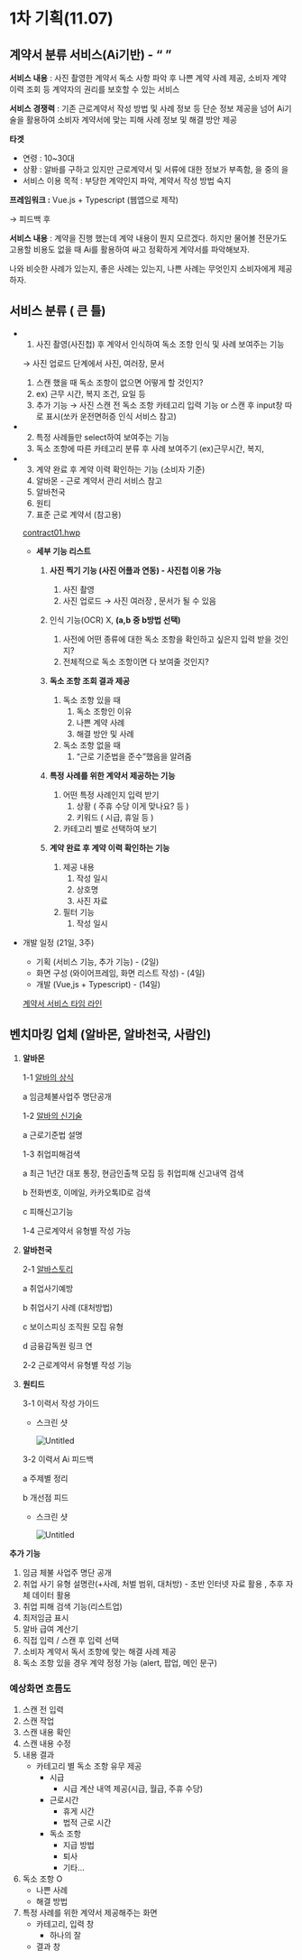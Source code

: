 # 1차 기획(11.07)

## 계약서 분류 서비스(Ai기반) - “   ”

**서비스 내용** : 사진 촬영한 계약서 독소 사항 파악 후 나쁜 계약 사례 제공, 소비자 계약 이력 조회 등  계약자의 권리를 보호할 수 있는 서비스

**서비스 경쟁력** : 기존 근로계약서 작성 방법 및 사례 정보 등 단순 정보 제공을 넘어 Ai기술을 활용하여 소비자 계약서에 맞는 피해 사례 정보 및 해결 방안 제공

**타겟** 

- 연령 : 10~30대
- 상황 : 알바를 구하고 있지만 근로계약서 및 서류에 대한 정보가 부족함, 을 중의 을
- 서비스 이용 목적 :  부당한 계약인지 파악, 계약서 작성 방법 숙지

**프레임워크 :** Vue.js + Typescript (웹앱으로 제작)

→ 피드백 후

**서비스 내용** : 계약을 진행 했는데 계약 내용이 뭔지 모르겠다. 하지만 물어볼 전문가도 고용할 비용도 없을 때 Ai를 활용하여 싸고 정확하게 계약서를 파악해보자.

나와 비슷한 사례가 있는지, 좋은 사례는 있는지, 나쁜 사례는 무엇인지 소비자에게 제공하자. 

## 서비스 분류 ( 큰 틀)

- 1. 사진 촬영(사진첩) 후 계약서 인식하여 독소 조항 인식 및 사례 보여주는 기능
    
    → 사진 업로드 단계에서 사진, 여러장, 문서
    
    1. 스캔 했을 때 독소 조항이 없으면 어떻게 할 것인지?
    2. ex) 근무 시간, 복지 조건, 요일 등 
    3. 추가 기능 → 사진 스캔 전 독소 조항 카테고리 입력 기능 or 스캔 후 input창 따로 표시(쏘카 운전면허증 인식 서비스 참고)
- 2. 특정 사례들만 select하여 보여주는 기능
    1. 독소 조항에 따른 카테고리 분류 후 사례 보여주기 (ex)근무시간, 복지, 
- 3. 계약 완료 후 계약 이력 확인하는 기능 (소비자 기준)
    1. 알바몬 - 근로 계약서 관리 서비스 참고
    2. 알바천국
    3. 원티
    4. 표준 근로 계약서 (참고용) 
    
    [contract01.hwp](%E1%84%86%E1%85%B5%E1%84%82%E1%85%B5%E1%84%91%E1%85%B3%E1%84%85%E1%85%A9%E1%84%8C%E1%85%A6%E1%86%A8%E1%84%90%E1%85%B3%205f558f65a0ec4d78839fb01568bb6c93/contract01.hwp)
    
    - **세부 기능 리스트**
        1. **사진 찍기 기능 (사진 어플과 연동) - 사진첩 이용 가능**
            1. 사진 촬영
            2. 사진 업로드 → 사진 여러장 , 문서가 될 수 있음
        2. 인식 기능(OCR)  X, **(a,b 중 b방법 선택)**
            1. 사전에 어떤 종류에 대한 독소 조항을 확인하고 싶은지 입력 받을 것인지?
            2. 전체적으로 독소 조항이면 다 보여줄 것인지?
        3. **독소 조항 조회 결과 제공** 
            1.  독소 조항 있을 때 
                1. 독소 조항인 이유
                2. 나쁜 계약 사례
                3. 해결 방안 및 사례   
            2. 독소 조항 없을 때
                1. “근로 기준법을 준수”했음을 알려줌
            
        4. **특정 사례를 위한 계약서 제공하는 기능**
            1. 어떤 특정 사례인지 입력 받기
                1. 상황 ( 주휴 수당 이게 맞나요? 등 )
                2. 키워드 ( 시급, 휴일 등 )
            2. 카테고리 별로 선택하여 보기
        5. **계약 완료 후 계약 이력 확인하는 기능**
            1. 제공 내용
                1. 작성 일시
                2. 상호명
                3. 사진 자료
            2. 필터 기능
                1. 작성 일시

- 개발 일정 (21일, 3주)
    - 기획 (서비스 기능, 추가 기능)  - (2일)
    - 화면 구성 (와이어프레임, 화면 리스트 작성) - (4일)
    - 개발 (Vue,js + Typescript) - (14일)
    
    [계약서 서비스 타임 라인](%E1%84%86%E1%85%B5%E1%84%82%E1%85%B5%E1%84%91%E1%85%B3%E1%84%85%E1%85%A9%E1%84%8C%E1%85%A6%E1%86%A8%E1%84%90%E1%85%B3%205f558f65a0ec4d78839fb01568bb6c93/%E1%84%80%E1%85%A8%E1%84%8B%E1%85%A3%E1%86%A8%E1%84%89%E1%85%A5%20%E1%84%89%E1%85%A5%E1%84%87%E1%85%B5%E1%84%89%E1%85%B3%20%E1%84%90%E1%85%A1%E1%84%8B%E1%85%B5%E1%86%B7%20%E1%84%85%E1%85%A1%E1%84%8B%E1%85%B5%E1%86%AB%20ab3d22bab585421a9d8b4afccbe9a9e4.csv)
    

## 벤치마킹 업체 (알바몬, 알바천국, 사람인)

1. **알바몬**
    
    1-1 [알바의 상식](https://www.albamon.com/alba-talk/interests/minimum-wage) 
    
    a 임금체불사업주 명단공개
    
    1-2 [알바의 신기술](https://www.albamon.com/alba-talk/technical/covid-measures)
    
    a 근로기준법 설명
    
    1-3 취업피해검색
    
    a 최근 1년간 대포 통장, 현금인출책 모집 등 취업피해 신고내역 검색
    
    b 전화번호, 이메일, 카카오톡ID로 검색
    
    c 피해신고기능
    
    1-4 근로계약서 유형별 작성 가능
    
2. **알바천국**
    
    2-1 [알바스토리](https://www.alba.co.kr/story/Main.asp)
    
    a 취업사기예방
    
    b 취업사기 사례 (대처방법)
    
    c 보이스피싱 조직원 모집 유형
    
    d 금융감독원 링크 연
    
    2-2 근로계약서 유형별 작성 기능
    
3. **원티드**
    
    3-1 이력서 작성 가이드
    
    - 스크린 샷
        
        ![Untitled](%E1%84%86%E1%85%B5%E1%84%82%E1%85%B5%E1%84%91%E1%85%B3%E1%84%85%E1%85%A9%E1%84%8C%E1%85%A6%E1%86%A8%E1%84%90%E1%85%B3%205f558f65a0ec4d78839fb01568bb6c93/Untitled.png)
        
    
    3-2 이력서 Ai 피드백
    
    a 주제별 정리
    
    b 개선점 피드
    
    - 스크린 샷
        
        ![Untitled](%E1%84%86%E1%85%B5%E1%84%82%E1%85%B5%E1%84%91%E1%85%B3%E1%84%85%E1%85%A9%E1%84%8C%E1%85%A6%E1%86%A8%E1%84%90%E1%85%B3%205f558f65a0ec4d78839fb01568bb6c93/Untitled%201.png)
        

**추가 기능**

1. 임금 체불 사업주 명단 공개
2. 취업 사기 유형 설명란(+사례, 처벌 범위, 대처방) - 초반 인터넷 자료 활용 , 추후 자체 데이터 활용
3. 취업 피해 검색 기능(리스트업)
4. 최저임금 표시
5. 알바 급여 계산기
6. 직접 입력 / 스캔 후 입력 선택
7. 소비자 계약서 독서 조항에 맞는 해결 사례 제공
8. 독소 조항 있을 경우 계약 정정 가능 (alert, 팝업, 메인 문구)

### 예상화면 흐름도

1. 스캔 전 입력 
2. 스캔 작업 
3. 스캔 내용 확인 
4. 스캔 내용 수정 
5. 내용 결과 
    - 카테고리 별 독소 조항 유무 제공
        - 시급
            - 시급 계산 내역 제공(시급, 월급, 주휴 수당)
        - 근로시간
            - 휴게 시간
            - 법적 근로 시간
        - 독소 조항
            - 지급 방법
            - 퇴사
            - 기타…
6. 독소 조항 O 
    - 나쁜 사례
    - 해결 방법
7. 특정 사례를 위한 계약서 제공해주는 화면
    - 카테고리, 입력 창
        - 하나의 잘
    - 결과 창

